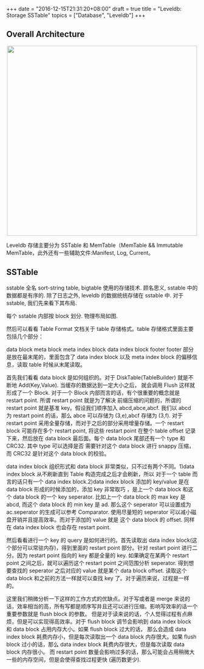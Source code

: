 +++
date = "2016-12-15T21:31:20+08:00"
draft = true
title = "Leveldb: Storage SSTable"
topics = ["Database", "Leveldb"]
+++

Overall Architecture
---

<div style="text-align: center">
<img src="http://7vij5d.com1.z0.glb.clouddn.com/leveldb-architecture.png" width="500"/>
</div>

Leveldb 存储主要分为 SSTable 和 MemTable（MemTable && Immutable MemTable，此外还有一些辅助文件:Manifest, Log, Current。

SSTable
---

sstable 全名 sort-string table, bigtable 使用的存储技术. 顾名思义, sstable 中的数据都是有序的.
除了日志之外, leveldb 的数据统统存储在 sstable 中. 对于 sstable, 我们先来看下其布局.

每个 sstable 内部按 block 划分. 物理布局如图.

然后可以看看 Table Format 文档关于 table 存储格式。table 存储格式里面主要包括几个部分：

data block
meta block
meta index block
data index block
footer
footer 部分是放在最末尾的，里面包含了 data index block 以及 meta index block 的偏移信息，读取 table 时候从末尾读取。

首先我们看看 data block 是如何组织的。对于 DiskTable(TableBuilder) 就是不断地 Add(Key,Value). 当缓存的数据达到一定大小之后， 就会调用 Flush 这样就形成了一个 Block. 对于一个 Block 内部而言的话，有个很重要的概念就是 restart point. 所谓 restart point 就是为了解决 前缀压缩的问题的，所谓的 restart point 就是基准 key。假设我们顺序加入 abcd,abce,abcf. 我们以 abcd 为 restart point 的话，那么 abce 可以存储为 (3,e),abcf 存储为 (3,f). 对于 restart point 采用全量存储，而对于之后的部分采用增量存储。一个 restart block 可能存在多个 restart point, 将这些 restart point 在整个 table offset 记录下来，然后放在 data block 最后面。每个 data block 尾部还有一个 type 和 CRC32. 其中 type 可以选择是否 需要针对这个 data block 进行 snappy 压缩，而 CRC32 是针对这个 data block 的校验。

data index block 组织形式和 data block 非常类似，只不过有两个不同。1)data index block 从不刷新直到 Table 构造完成之后才会刷新，所以 对于一个 table 而言的话只有一个 data index block.2)data index block 添加的 key/value 是在 data block 形成的时候添加的，添加 key 非常取巧 ，是上一个 data block 和这个 data block 的一个 key seperator. 比如上一个 data block 的 max key 是 abcd, 而这个 data block 的 min key 是 ad. 那么这个 seperator 可以设置成为 ac.seperator 的生成可以参考 Comparator. 使用尽量短的 seperator 可以减小磁盘开销并且提高效率。而对于添加的 value 就是 这个 data block 的 offset. 同样在 data index block 也会存在 restart point.

然后看看进行一个 key 的 query 是如何进行的。首先读取出 data index block(这个部分可以常驻内存)，得到里面的 restart point 部分。针对 restart point 进行二分。因为 restart point 指向的 key 都是全量的 key. 如果确定在某两个 restart point 之间之后，就可以遍历这个 restart point 之间范围分析 seperator. 得到想要查找的 seperator 之后对应的 value 就是某个 data block offset. 读取这个 data block 和之前的方法一样就可以查找 key 了。对于遍历来说，过程是一样的。

这里我们稍微分析一下这样的工作方式的优缺点。对于写或者是 merge 来说的话，效率相当的高，所有写都是顺序写并且还可以进行压缩。影响写效率的话一个重要参数就是 flush block 的参数。 但是对于读来说的话，个人觉得过程有点麻烦，但是可以实现得高效率。对于 flush block 调节会影响到 data index block 和 data block 占用内存大小。如果 flush block 过大的话， 那么会造成 data index block 耗费内存小，但是每次读取出一个 data block 内存很大。如果 flush block 过小的话，那么 data index block 耗费内存很大，但是每次读取 data block 内存很小。 而 restart point 数量会影响过多的话，那么可能会占用稍微大一些的内存空间，但是会使得查找过程更快 (遍历数更少).



